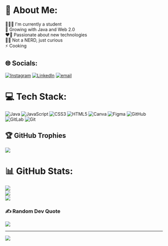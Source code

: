 # 💫 About Me:
🧑🏽‍🎓 I'm currently a student<br>🌱 Growing with Java and Web 2.0<br>❤️‍🔥 Passionate about new technologies<br>🙅🏽 Not a NERD, just curious<br>⚡ Cooking


## 🌐 Socials:
[![Instagram](https://img.shields.io/badge/Instagram-%23E4405F.svg?logo=Instagram&logoColor=white)](https://instagram.com/nyctosnap) [![LinkedIn](https://img.shields.io/badge/LinkedIn-%230077B5.svg?logo=linkedin&logoColor=white)](https://linkedin.com/in/akrgupta23) [![email](https://img.shields.io/badge/Email-D14836?logo=gmail&logoColor=white)](mailto:ayushkr2329@gmail.com) 

# 💻 Tech Stack:
![Java](https://img.shields.io/badge/java-%23ED8B00.svg?style=for-the-badge&logo=openjdk&logoColor=white) ![JavaScript](https://img.shields.io/badge/javascript-%23323330.svg?style=for-the-badge&logo=javascript&logoColor=%23F7DF1E) ![CSS3](https://img.shields.io/badge/css3-%231572B6.svg?style=for-the-badge&logo=css3&logoColor=white) ![HTML5](https://img.shields.io/badge/html5-%23E34F26.svg?style=for-the-badge&logo=html5&logoColor=white) ![Canva](https://img.shields.io/badge/Canva-%2300C4CC.svg?style=for-the-badge&logo=Canva&logoColor=white) ![Figma](https://img.shields.io/badge/figma-%23F24E1E.svg?style=for-the-badge&logo=figma&logoColor=white) ![GitHub](https://img.shields.io/badge/github-%23121011.svg?style=for-the-badge&logo=github&logoColor=white) ![GitLab](https://img.shields.io/badge/gitlab-%23181717.svg?style=for-the-badge&logo=gitlab&logoColor=white) ![Git](https://img.shields.io/badge/git-%23F05033.svg?style=for-the-badge&logo=git&logoColor=white)

## 🏆 GitHub Trophies
![](https://github-profile-trophy.vercel.app/?username=akrgupta23&theme=radical&no-frame=false&no-bg=true&margin-w=4)

# 📊 GitHub Stats:
![](https://github-readme-stats.vercel.app/api?username=akrgupta23&theme=dark&hide_border=false&include_all_commits=false&count_private=false)<br/>
![](https://github-readme-streak-stats.herokuapp.com/?user=akrgupta23&theme=dark&hide_border=false)<br/>
![](https://github-readme-stats.vercel.app/api/top-langs/?username=akrgupta23&theme=dark&hide_border=false&include_all_commits=false&count_private=false&layout=compact)

### ✍️ Random Dev Quote
![](https://quotes-github-readme.vercel.app/api?type=horizontal&theme=radical)

---
[![](https://visitcount.itsvg.in/api?id=akrgupta23&icon=0&color=0)](https://visitcount.itsvg.in)

<!-- Proudly created with GPRM ( https://gprm.itsvg.in ) -->
